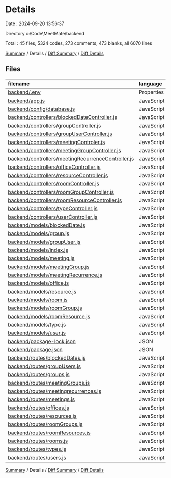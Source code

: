 # Details

Date : 2024-09-20 13:56:37

Directory c:\\Code\\MeetMate\\backend

Total : 45 files,  5324 codes, 273 comments, 473 blanks, all 6070 lines

[Summary](results.md) / Details / [Diff Summary](diff.md) / [Diff Details](diff-details.md)

## Files
| filename | language | code | comment | blank | total |
| :--- | :--- | ---: | ---: | ---: | ---: |
| [backend/.env](/backend/.env) | Properties | 5 | 0 | 0 | 5 |
| [backend/app.js](/backend/app.js) | JavaScript | 66 | 4 | 10 | 80 |
| [backend/config/database.js](/backend/config/database.js) | JavaScript | 26 | 0 | 4 | 30 |
| [backend/controllers/blockedDateController.js](/backend/controllers/blockedDateController.js) | JavaScript | 77 | 11 | 16 | 104 |
| [backend/controllers/groupController.js](/backend/controllers/groupController.js) | JavaScript | 96 | 11 | 20 | 127 |
| [backend/controllers/groupUserController.js](/backend/controllers/groupUserController.js) | JavaScript | 92 | 14 | 20 | 126 |
| [backend/controllers/meetingControler.js](/backend/controllers/meetingControler.js) | JavaScript | 873 | 125 | 158 | 1,156 |
| [backend/controllers/meetingGroupController.js](/backend/controllers/meetingGroupController.js) | JavaScript | 69 | 11 | 17 | 97 |
| [backend/controllers/meetingRecurrenceController.js](/backend/controllers/meetingRecurrenceController.js) | JavaScript | 93 | 3 | 12 | 108 |
| [backend/controllers/officeController.js](/backend/controllers/officeController.js) | JavaScript | 13 | 0 | 3 | 16 |
| [backend/controllers/resourceController.js](/backend/controllers/resourceController.js) | JavaScript | 69 | 11 | 17 | 97 |
| [backend/controllers/roomController.js](/backend/controllers/roomController.js) | JavaScript | 73 | 11 | 17 | 101 |
| [backend/controllers/roomGroupController.js](/backend/controllers/roomGroupController.js) | JavaScript | 92 | 14 | 20 | 126 |
| [backend/controllers/roomResourceController.js](/backend/controllers/roomResourceController.js) | JavaScript | 92 | 15 | 20 | 127 |
| [backend/controllers/typeController.js](/backend/controllers/typeController.js) | JavaScript | 69 | 11 | 17 | 97 |
| [backend/controllers/userController.js](/backend/controllers/userController.js) | JavaScript | 217 | 29 | 45 | 291 |
| [backend/models/blockedDate.js](/backend/models/blockedDate.js) | JavaScript | 51 | 0 | 3 | 54 |
| [backend/models/group.js](/backend/models/group.js) | JavaScript | 39 | 0 | 3 | 42 |
| [backend/models/groupUser.js](/backend/models/groupUser.js) | JavaScript | 45 | 0 | 1 | 46 |
| [backend/models/index.js](/backend/models/index.js) | JavaScript | 121 | 2 | 10 | 133 |
| [backend/models/meeting.js](/backend/models/meeting.js) | JavaScript | 79 | 0 | 3 | 82 |
| [backend/models/meetingGroup.js](/backend/models/meetingGroup.js) | JavaScript | 45 | 0 | 2 | 47 |
| [backend/models/meetingRecurrence.js](/backend/models/meetingRecurrence.js) | JavaScript | 43 | 0 | 2 | 45 |
| [backend/models/office.js](/backend/models/office.js) | JavaScript | 42 | 0 | 3 | 45 |
| [backend/models/resource.js](/backend/models/resource.js) | JavaScript | 35 | 0 | 3 | 38 |
| [backend/models/room.js](/backend/models/room.js) | JavaScript | 43 | 0 | 3 | 46 |
| [backend/models/roomGroup.js](/backend/models/roomGroup.js) | JavaScript | 45 | 0 | 2 | 47 |
| [backend/models/roomResource.js](/backend/models/roomResource.js) | JavaScript | 45 | 0 | 3 | 48 |
| [backend/models/type.js](/backend/models/type.js) | JavaScript | 35 | 0 | 3 | 38 |
| [backend/models/user.js](/backend/models/user.js) | JavaScript | 59 | 0 | 3 | 62 |
| [backend/package-lock.json](/backend/package-lock.json) | JSON | 2,435 | 0 | 1 | 2,436 |
| [backend/package.json](/backend/package.json) | JSON | 21 | 0 | 1 | 22 |
| [backend/routes/blockedDates.js](/backend/routes/blockedDates.js) | JavaScript | 8 | 0 | 3 | 11 |
| [backend/routes/groupUsers.js](/backend/routes/groupUsers.js) | JavaScript | 9 | 0 | 2 | 11 |
| [backend/routes/groups.js](/backend/routes/groups.js) | JavaScript | 9 | 0 | 3 | 12 |
| [backend/routes/meetingGroups.js](/backend/routes/meetingGroups.js) | JavaScript | 8 | 0 | 2 | 10 |
| [backend/routes/meetingrecurrences.js](/backend/routes/meetingrecurrences.js) | JavaScript | 7 | 0 | 3 | 10 |
| [backend/routes/meetings.js](/backend/routes/meetings.js) | JavaScript | 18 | 0 | 2 | 20 |
| [backend/routes/offices.js](/backend/routes/offices.js) | JavaScript | 5 | 0 | 3 | 8 |
| [backend/routes/resources.js](/backend/routes/resources.js) | JavaScript | 8 | 1 | 3 | 12 |
| [backend/routes/roomGroups.js](/backend/routes/roomGroups.js) | JavaScript | 9 | 0 | 2 | 11 |
| [backend/routes/roomResources.js](/backend/routes/roomResources.js) | JavaScript | 9 | 0 | 2 | 11 |
| [backend/routes/rooms.js](/backend/routes/rooms.js) | JavaScript | 8 | 0 | 2 | 10 |
| [backend/routes/types.js](/backend/routes/types.js) | JavaScript | 8 | 0 | 2 | 10 |
| [backend/routes/users.js](/backend/routes/users.js) | JavaScript | 13 | 0 | 2 | 15 |

[Summary](results.md) / Details / [Diff Summary](diff.md) / [Diff Details](diff-details.md)